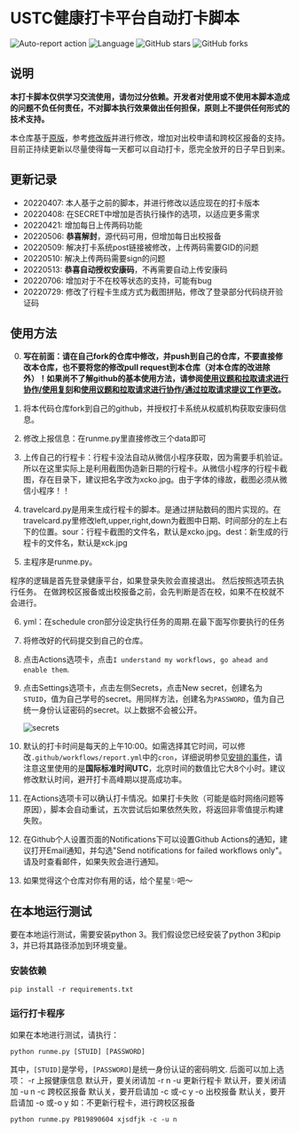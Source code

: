 # USTC健康打卡平台自动打卡脚本

![Auto-report action](https://github.com/cyzkrau/AutoDailyReport-For-USTC/workflows/Auto-report%20action/badge.svg?branch=master)
![Language](https://img.shields.io/badge/language-Python3-yellow.svg)
![GitHub stars](https://img.shields.io/github/stars/cyzkrau/AutoDailyReport-For-USTC)
![GitHub forks](https://img.shields.io/github/forks/cyzkrau/AutoDailyReport-For-USTC)

## 说明

**本打卡脚本仅供学习交流使用，请勿过分依赖。开发者对使用或不使用本脚本造成的问题不负任何责任，不对脚本执行效果做出任何担保，原则上不提供任何形式的技术支持。**

本仓库基于[原版](https://github.com/xbb1973/USTC-ncov-AutoReport)，参考[修改版](https://github.com/Kobe972/USTC-ncov-AutoReport)并进行修改，增加对出校申请和跨校区报备的支持。目前正持续更新以尽量使得每一天都可以自动打卡，愿完全放开的日子早日到来。

## 更新记录

- 20220407: 本人基于之前的脚本，并进行修改以适应现在的打卡版本
- 20220408: 在SECRET中增加是否执行操作的选项，以适应更多需求
- 20220421: 增加每日上传两码功能
- 20220506: **恭喜解封**，源代码可用，但增加每日出校报备
- 20220509: 解决打卡系统post链接被修改，上传两码需要GID的问题
- 20220510: 解决上传两码需要sign的问题
- 20220513: **恭喜自动授权安康码**，不再需要自动上传安康码
- 20220706: 增加对于不在校等状态的支持，可能有bug
- 20220729: 修改了行程卡生成方式为截图拼贴，修改了登录部分代码绕开验证码
## 使用方法

0. **写在前面：请在自己fork的仓库中修改，并push到自己的仓库，不要直接修改本仓库，也不要将您的修改pull request到本仓库（对本仓库的改进除外）！如果尚不了解github的基本使用方法，请参阅[使用议题和拉取请求进行协作/使用复刻](https://docs.github.com/cn/github/collaborating-with-issues-and-pull-requests/working-with-forks)和[使用议题和拉取请求进行协作/通过拉取请求提议工作更改](https://docs.github.com/cn/github/collaborating-with-issues-and-pull-requests/proposing-changes-to-your-work-with-pull-requests)。**

1. 将本代码仓库fork到自己的github，并授权打卡系统从权威机构获取安康码信息。

2. 修改上报信息：在runme.py里直接修改三个data即可

3. 上传自己的行程卡：行程卡没法自动从微信小程序获取，因为需要手机验证。所以在这里实际上是利用截图伪造新日期的行程卡。从微信小程序的行程卡截图，存在目录下，建议把名字改为xcko.jpg。由于字体的缘故，截图必须从微信小程序！！

4. travelcard.py是用来生成行程卡的脚本。是通过拼贴数码的图片实现的。在travelcard.py里修改left,upper,right,down为截图中日期、时间部分的左上右下的位置。sour：行程卡截图的文件名，默认是xcko.jpg。dest：新生成的行程卡的文件名，默认是xck.jpg

5. 主程序是runme.py。

程序的逻辑是首先登录健康平台，如果登录失败会直接退出。
然后按照选项去执行任务。
在做跨校区报备或出校报备之前，会先判断是否在校，如果不在校就不会进行。

6. yml：在schedule cron部分设定执行任务的周期.在最下面写你要执行的任务

7. 将修改好的代码提交到自己的仓库。

8. 点击Actions选项卡，点击`I understand my workflows, go ahead and enable them`.

9. 点击Settings选项卡，点击左侧Secrets，点击New secret，创建名为`STUID`，值为自己学号的secret。用同样方法，创建名为`PASSWORD`，值为自己统一身份认证密码的secret。以上数据不会被公开。

   ![secrets](imgs/image-20200826215037042.png)

10. 默认的打卡时间是每天的上午10:00。如需选择其它时间，可以修改`.github/workflows/report.yml`中的`cron`，详细说明参见[安排的事件](https://docs.github.com/cn/actions/reference/events-that-trigger-workflows#scheduled-events)，请注意这里使用的是**国际标准时间UTC**，北京时间的数值比它大8个小时。建议修改默认时间，避开打卡高峰期以提高成功率。

11. 在Actions选项卡可以确认打卡情况。如果打卡失败（可能是临时网络问题等原因），脚本会自动重试，五次尝试后如果依然失败，将返回非零值提示构建失败。

12. 在Github个人设置页面的Notifications下可以设置Github Actions的通知，建议打开Email通知，并勾选"Send notifications for failed workflows only"。请及时查看邮件，如果失败会进行通知。

13. 如果觉得这个仓库对你有用的话，给个星星✨吧～

## 在本地运行测试

要在本地运行测试，需要安装python 3。我们假设您已经安装了python 3和pip 3，并已将其路径添加到环境变量。

### 安装依赖

```shell
pip install -r requirements.txt
```

### 运行打卡程序
如果在本地进行测试，请执行：
```shell
python runme.py [STUID] [PASSWORD]
```
其中，`[STUID]`是学号，`[PASSWORD]`是统一身份认证的密码明文.
后面可以加上选项：
-r 上报健康信息 默认开，要关闭请加 -r n 
-u 更新行程卡 默认开，要关闭请加 -u n 
-c 跨校区报备 默认关，要开启请加 -c 或-c y 
-o 出校报备 默认关，要开启请加 -o 或-o y 
如：不更新行程卡，进行跨校区报备
```shell
python runme.py PB19890604 xjsdfjk -c -u n
```

